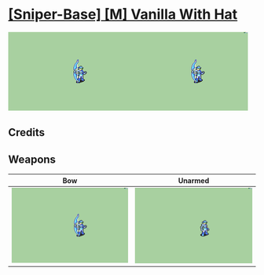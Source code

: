 # [\[Sniper-Base\] \[M\] Vanilla With Hat](./)

<img src="./5.%20Bow/Bow_000.png" alt="[Sniper-Base] [M] Vanilla With Hat standing" />

## Credits



## Weapons


|Bow |Unarmed |
|  :---: | :---: |
| <img alt="Bow animation" src="./5.%20Bow/Bow.gif" /> | <img alt="Unarmed animation" src="./8.%20Unarmed/Unarmed.gif" /> |
